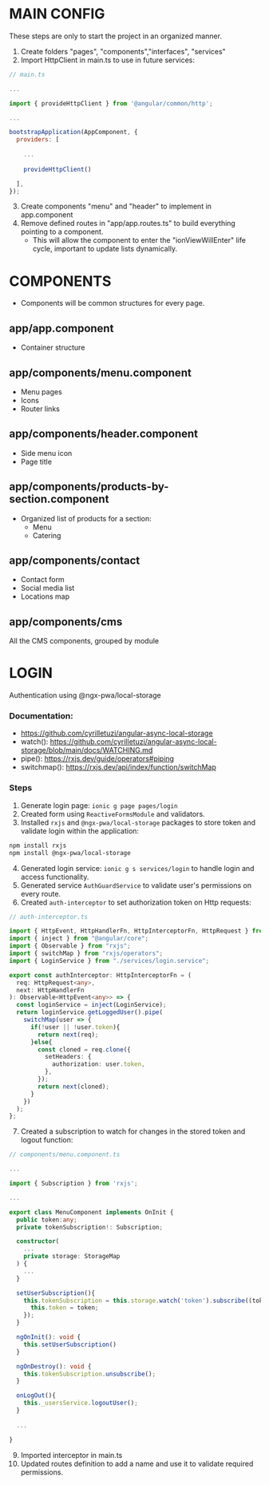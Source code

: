 # MAIN CONFIG
These steps are only to start the project in an organized manner.
1. Create folders "pages", "components","interfaces", "services"
2. Import HttpClient in main.ts to use in future services:
```JavaScript
// main.ts

...

import { provideHttpClient } from '@angular/common/http';

...

bootstrapApplication(AppComponent, {
  providers: [
    
    ...
    
    provideHttpClient()

  ],
});

```
3. Create components "menu" and "header" to implement in app.component
4. Remove defined routes in "app/app.routes.ts" to build everything pointing to a component. 
    - This will allow the component to enter the "ionViewWillEnter" life cycle, important to update lists dynamically.

# COMPONENTS
* Components will be common structures for every page.

## app/app.component
* Container structure

## app/components/menu.component
* Menu pages
* Icons
* Router links

## app/components/header.component
* Side menu icon
* Page title

## app/components/products-by-section.component
* Organized list of products for a section:
  - Menu
  - Catering

## app/components/contact
* Contact form
* Social media list
* Locations map

## app/components/cms
All the CMS components, grouped by module

# LOGIN
Authentication using @ngx-pwa/local-storage
  
### Documentation:
* https://github.com/cyrilletuzi/angular-async-local-storage
* watch(): https://github.com/cyrilletuzi/angular-async-local-storage/blob/main/docs/WATCHING.md
* pipe(): https://rxjs.dev/guide/operators#piping
* switchmap(): https://rxjs.dev/api/index/function/switchMap

### Steps
1. Generate login page: `ionic g page pages/login`
2. Created form using `ReactiveFormsModule` and validators.
3. Installed `rxjs` and `@ngx-pwa/local-storage` packages to store token and validate login within the application:
```BASH
npm install rxjs
npm install @ngx-pwa/local-storage
```
4. Generated login service: `ionic g s services/login` to handle login and access functionality.
5. Generated service `AuthGuardService` to validate user's permissions on every route.
6. Created `auth-interceptor` to set authorization token on Http requests:
```Typescript
// auth-interceptor.ts

import { HttpEvent, HttpHandlerFn, HttpInterceptorFn, HttpRequest } from "@angular/common/http";
import { inject } from "@angular/core";
import { Observable } from "rxjs";
import { switchMap } from "rxjs/operators";
import { LoginService } from "./services/login.service";

export const authInterceptor: HttpInterceptorFn = (
  req: HttpRequest<any>,
  next: HttpHandlerFn
): Observable<HttpEvent<any>> => {
  const loginService = inject(LoginService);
  return loginService.getLoggedUser().pipe(
    switchMap(user => {
      if(!user || !user.token){
        return next(req);
      }else{
        const cloned = req.clone({
          setHeaders: {
            authorization: user.token,
          },
        });
        return next(cloned);
      }
    })
  );
};

```
7. Created a subscription to watch for changes in the stored token and logout function:
```Typescript
// components/menu.component.ts

...

import { Subscription } from 'rxjs';

...

export class MenuComponent implements OnInit {
  public token:any;
  private tokenSubscription!: Subscription;

  constructor( 
    ...
    private storage: StorageMap
  ) {
    ...
  }

  setUserSubscription(){
    this.tokenSubscription = this.storage.watch('token').subscribe((token) => {
      this.token = token;
    });
  }

  ngOnInit(): void {
    this.setUserSubscription()
  }

  ngOnDestroy(): void {
    this.tokenSubscription.unsubscribe();
  }

  onLogOut(){
    this._usersService.logoutUser();
  }
  
  ...

}
```
9. Imported interceptor in main.ts
10. Updated routes definition to add a name and use it to validate required permissions.